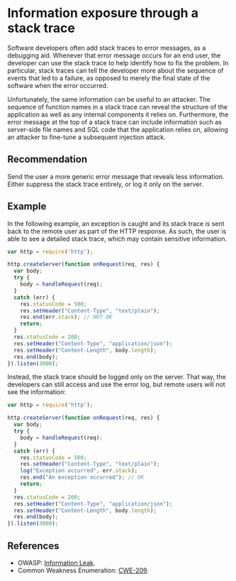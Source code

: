 # Information exposure through a stack trace
Software developers often add stack traces to error messages, as a debugging aid. Whenever that error message occurs for an end user, the developer can use the stack trace to help identify how to fix the problem. In particular, stack traces can tell the developer more about the sequence of events that led to a failure, as opposed to merely the final state of the software when the error occurred.

Unfortunately, the same information can be useful to an attacker. The sequence of function names in a stack trace can reveal the structure of the application as well as any internal components it relies on. Furthermore, the error message at the top of a stack trace can include information such as server-side file names and SQL code that the application relies on, allowing an attacker to fine-tune a subsequent injection attack.


## Recommendation
Send the user a more generic error message that reveals less information. Either suppress the stack trace entirely, or log it only on the server.


## Example
In the following example, an exception is caught and its stack trace is sent back to the remote user as part of the HTTP response. As such, the user is able to see a detailed stack trace, which may contain sensitive information.


```javascript
var http = require('http');

http.createServer(function onRequest(req, res) {
  var body;
  try {
    body = handleRequest(req);
  }
  catch (err) {
    res.statusCode = 500;
    res.setHeader("Content-Type", "text/plain");
    res.end(err.stack); // NOT OK
    return;
  }
  res.statusCode = 200;
  res.setHeader("Content-Type", "application/json");
  res.setHeader("Content-Length", body.length);
  res.end(body);
}).listen(3000);

```
Instead, the stack trace should be logged only on the server. That way, the developers can still access and use the error log, but remote users will not see the information:


```javascript
var http = require('http');

http.createServer(function onRequest(req, res) {
  var body;
  try {
    body = handleRequest(req);
  }
  catch (err) {
    res.statusCode = 500;
    res.setHeader("Content-Type", "text/plain");
    log("Exception occurred", err.stack);
    res.end("An exception occurred"); // OK
    return;
  }
  res.statusCode = 200;
  res.setHeader("Content-Type", "application/json");
  res.setHeader("Content-Length", body.length);
  res.end(body);
}).listen(3000);

```

## References
* OWASP: [Information Leak](https://www.owasp.org/index.php/Information_Leak_(information_disclosure)).
* Common Weakness Enumeration: [CWE-209](https://cwe.mitre.org/data/definitions/209.html).
